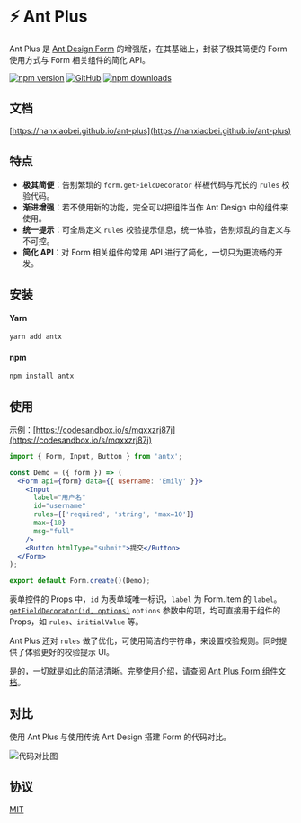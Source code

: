 # ⚡ Ant Plus

Ant Plus 是 [Ant Design Form](https://ant.design/components/form-cn/) 的增强版，在其基础上，封装了极其简便的 Form 使用方式与 Form 相关组件的简化 API。

[![npm version](https://img.shields.io/npm/v/antx.svg?style=flat-square)](https://www.npmjs.com/package/antx)
[![GitHub](https://img.shields.io/github/license/nanxiaobei/ant-plus.svg?style=flat-square)](https://github.com/nanxiaobei/ant-plus/blob/master/LICENSE)
[![npm downloads](https://img.shields.io/npm/dt/antx.svg?style=flat-square)](http://www.npmtrends.com/antx)

## 文档

[https://nanxiaobei.github.io/ant-plus](https://nanxiaobei.github.io/ant-plus)

## 特点

- **极其简便**：告别繁琐的 `form.getFieldDecorator` 样板代码与冗长的 `rules` 校验代码。
- **渐进增强**：若不使用新的功能，完全可以把组件当作 Ant Design 中的组件来使用。
- **统一提示**：可全局定义 `rules` 校验提示信息，统一体验，告别烦乱的自定义与不可控。
- **简化 API**：对 Form 相关组件的常用 API 进行了简化，一切只为更流畅的开发。

## 安装

#### Yarn

```bash
yarn add antx
```

#### npm

```bash
npm install antx
```

## 使用

示例：[https://codesandbox.io/s/mqxxzrj87j](https://codesandbox.io/s/mqxxzrj87j)

```jsx harmony
import { Form, Input, Button } from 'antx';

const Demo = ({ form }) => (
  <Form api={form} data={{ username: 'Emily' }}>
    <Input
      label="用户名"
      id="username"
      rules={['required', 'string', 'max=10']}
      max={10}
      msg="full"
    />
    <Button htmlType="submit">提交</Button>
  </Form>
);

export default Form.create()(Demo);
```

表单控件的 Props 中，`id` 为表单域唯一标识，`label` 为 Form.Item 的 `label`。[`getFieldDecorator(id, options)`](<https://ant.design/components/form-cn/#getFieldDecorator(id,-options)-%E5%8F%82%E6%95%B0>) `options` 参数中的项，均可直接用于组件的 Props，如 `rules`、`initialValue` 等。

Ant Plus 还对 `rules` 做了优化，可使用简洁的字符串，来设置校验规则。同时提供了体验更好的校验提示 UI。

是的，一切就是如此的简洁清晰。完整使用介绍，请查阅 [Ant Plus Form 组件文档](https://nanxiaobei.github.io/ant-plus/#/form)。

## 对比

使用 Ant Plus 与使用传统 Ant Design 搭建 Form 的代码对比。

![代码对比图](https://raw.githubusercontent.com/nanxiaobei/ant-plus/master/contrast/demo.png)

## 协议

[MIT](https://github.com/nanxiaobei/ant-plus/blob/master/LICENSE)
